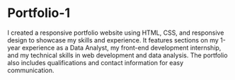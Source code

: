 # Portfolio-1
I created a responsive portfolio website using HTML, CSS, and responsive design to showcase my skills and experience. 
It features sections on my 1-year experience as a Data Analyst, my front-end development internship, and my technical skills in web development and data analysis. The portfolio also includes qualifications and contact information for easy communication.
